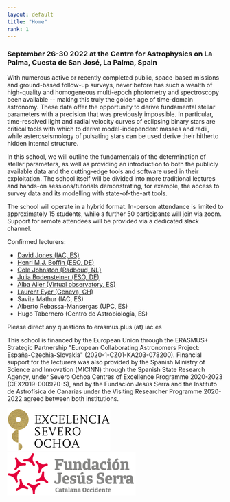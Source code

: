 ```yaml
---
layout: default
title: "Home"
rank: 1
---
```

### September 26-30 2022 at the Centre for Astrophysics on La Palma, Cuesta de San José, La Palma, Spain

With numerous active or recently completed public, space-based missions and ground-based follow-up surveys, never before has such a wealth of high-quality and homogeneous multi-epoch photometry and spectroscopy been available -- making this truly the golden age of time-domain astronomy.  These data offer the opportunity to derive fundamental stellar parameters with a precision that was previously impossible.  In particular, time-resolved light and radial velocity curves of eclipsing binary stars are critical tools with which to derive model-independent masses and radii, while asteroseismology of pulsating stars can be used derive their hitherto hidden internal structure.

In this school, we will outline the fundamentals of the determination of stellar parameters, as well as providing an introduction to both the publicly available data and the cutting-edge tools and software used in their exploitation.  The school itself will be divided into more traditional lectures and hands-on sessions/tutorials demonstrating, for example, the access to survey data and its modelling with state-of-the-art tools.

The school will operate in a hybrid format. In-person attendance is limited to approximately 15 students, while a further 50 participants will join via zoom.  Support for remote attendees will be provided via a dedicated slack channel.

Confirmed lecturers:

- [David Jones (IAC, ES)](http://www.drdjones.net/)
- [Henri M.J. Boffin (ESO, DE)](https://www.eso.org/~hboffin/)
- [Cole Johnston (Radboud, NL)](https://stellarshenanigans.com/)
- [Julia Bodensteiner (ESO, DE)](https://www.juliabodensteiner.com/)
- [Alba Aller (Virtual observatory, ES)](https://cab.inta-csic.es/personal/alba-aller-egea/)
- [Laurent Eyer (Geneva, CH)](https://www.unige.ch/sciences/astro/variability/people/laurent-eyer)
- Savita Mathur (IAC, ES)
- Alberto Rebassa-Mansergas (UPC, ES)
- Hugo Tabernero (Centro de Astrobiología, ES)

Please direct any questions to erasmus.plus (at) iac.es

This school is financed by the European Union through the ERASMUS+ Strategic Partnership "European Collaborating Astronomers Project: España-Czechia-Slovakia" (2020-1-CZ01-KA203-078200). Financial support for the lecturers was also provided by the Spanish Ministry of Science and Innovation (MICINN) through the Spanish State Research Agency, under Severo Ochoa Centres of Excellence Programme 2020-2023 (CEX2019-000920-S), and by the Fundación Jesús Serra and the Instituto de Astrofísica de Canarias under the Visiting Researcher Programme 2020-2022 agreed between both institutions.


![Severo Ochoa](assets/img/severo_ochoa.png)
![Fundación Jesús Serra](assets/img/fund_jesus_serra.png)
